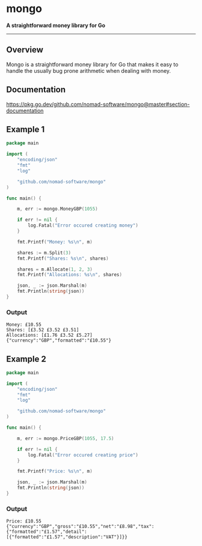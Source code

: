 # mongo

**A straightforward money library for Go**

---

## Overview

Mongo is a straightforward money library for Go that makes it easy to handle the
usually bug prone arithmetic when dealing with money.

## Documentation

https://pkg.go.dev/github.com/nomad-software/mongo@master#section-documentation

## Example 1

```go
package main

import (
	"encoding/json"
	"fmt"
	"log"

	"github.com/nomad-software/mongo"
)

func main() {

	m, err := mongo.MoneyGBP(1055)

	if err != nil {
		log.Fatal("Error occured creating money")
	}

	fmt.Printf("Money: %s\n", m)

	shares := m.Split(3)
	fmt.Printf("Shares: %s\n", shares)

	shares = m.Allocate(1, 2, 3)
	fmt.Printf("Allocations: %s\n", shares)

	json, _ := json.Marshal(m)
	fmt.Println(string(json))
}
```

### Output

```
Money: £10.55
Shares: [£3.52 £3.52 £3.51]
Allocations: [£1.76 £3.52 £5.27]
{"currency":"GBP","formatted":"£10.55"}
```

## Example 2

```go
package main

import (
	"encoding/json"
	"fmt"
	"log"

	"github.com/nomad-software/mongo"
)

func main() {

	m, err := mongo.PriceGBP(1055, 17.5)

	if err != nil {
		log.Fatal("Error occured creating price")
	}

	fmt.Printf("Price: %s\n", m)

	json, _ := json.Marshal(m)
	fmt.Println(string(json))
}
```

### Output

```
Price: £10.55
{"currency":"GBP","gross":"£10.55","net":"£8.98","tax":{"formatted":"£1.57","detail":[{"formatted":"£1.57","description":"VAT"}]}}
```
